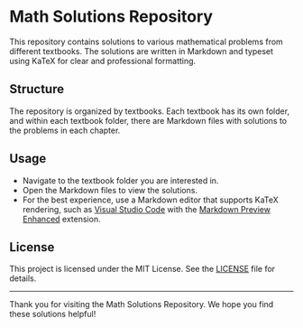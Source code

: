 # Math Solutions Repository

This repository contains solutions to various mathematical problems from different textbooks. The solutions are written in Markdown and typeset using KaTeX for clear and professional formatting.

## Structure

The repository is organized by textbooks. Each textbook has its own folder, and within each textbook folder, there are Markdown files with solutions to the problems in each chapter.

## Usage

- Navigate to the textbook folder you are interested in.
- Open the Markdown files to view the solutions.
- For the best experience, use a Markdown editor that supports KaTeX rendering, such as [Visual Studio Code](https://code.visualstudio.com/) with the [Markdown Preview Enhanced](https://marketplace.visualstudio.com/items?itemName=shd101wyy.markdown-preview-enhanced) extension.

## License

This project is licensed under the MIT License. See the [LICENSE](LICENSE) file for details.

---

Thank you for visiting the Math Solutions Repository. We hope you find these solutions helpful!
